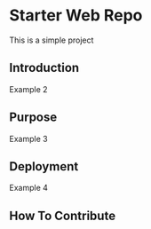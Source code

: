 # Starter Web Repo

This is a simple project

## Introduction

Example 2

## Purpose

Example 3

## Deployment

Example 4

## How To Contribute
